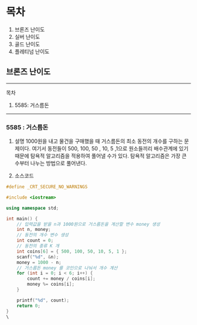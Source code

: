 # 목차

1. 브론즈 난이도
2. 실버 난이도
3. 골드 난이도
4. 플레티넘 난이도

## 브론즈 난이도
------------------
목차
1. 5585: 거스름돈

------------------

### 5585 : 거스름돈
1. 설명
1000원을 내고 물건을 구매했을 때 거스름돈의 최소 동전의 개수를 구하는 문제이다.
여기서 동전들이 500, 100, 50 , 10, 5 ,1으로 원소들끼리 배수관계에 있기 때문에
탐욕적 알고리즘을 적용하여 풀어낼 수가 있다.
탐욕적 알고리즘은 가장 큰 수부터 나누는 방법으로 풀어낸다.

2. 소스코드

```c++
#define _CRT_SECURE_NO_WARNINGS

#include <iostream>

using namespace std;

int main() {
	// 입력값을 받을 n과 1000원으로 거스름돈을 계산할 변수 money 생성
	int n, money;
	// 동전의 개수 변수 생성
	int count = 0;
	// 동전의 종류 K 개
	int coins[6] = { 500, 100, 50, 10, 5, 1 };
	scanf("%d", &n);
	money = 1000 - n;
	// 거스름돈 money 를 코인으로 나눠서 개수 계산
	for (int i = 0; i < 6; i++) {
		count += money / coins[i];
		money %= coins[i];
	}

	printf("%d", count);
	return 0;
}
\
```
